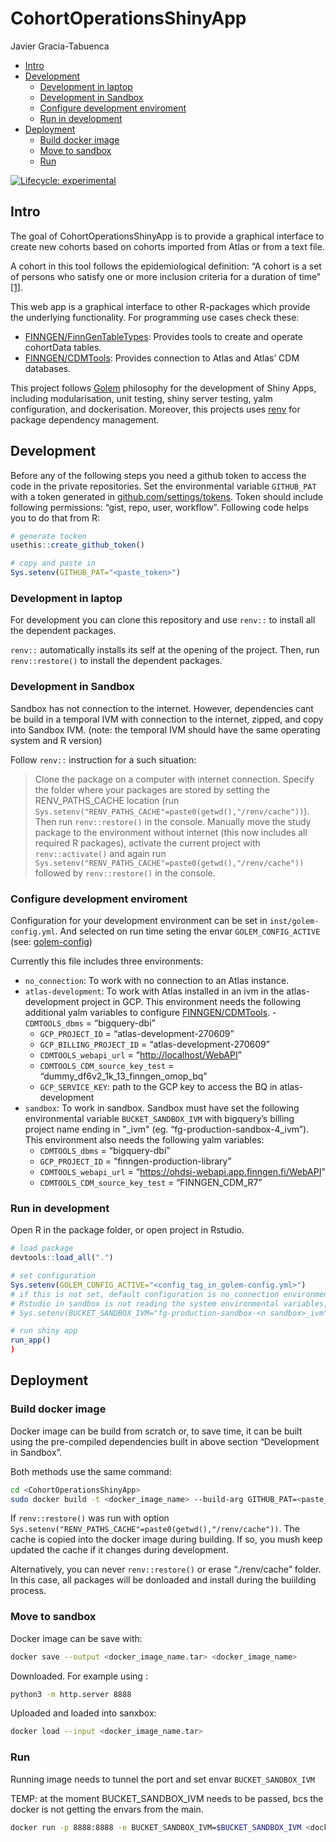 CohortOperationsShinyApp
================
Javier Gracia-Tabuenca

-   [Intro](#intro)
-   [Development](#development)
    -   [Development in laptop](#development-in-laptop)
    -   [Development in Sandbox](#development-in-sandbox)
    -   [Configure development
        enviroment](#configure-development-enviroment)
    -   [Run in development](#run-in-development)
-   [Deployment](#deployment)
    -   [Build docker image](#build-docker-image)
    -   [Move to sandbox](#move-to-sandbox)
    -   [Run](#run)

<!-- README.md is generated from README.Rmd. Please edit that file -->
<!-- badges: start -->

[![Lifecycle:
experimental](https://img.shields.io/badge/lifecycle-experimental-orange.svg)](https://lifecycle.r-lib.org/articles/stages.html#experimental)
<!-- badges: end -->

## Intro

The goal of CohortOperationsShinyApp is to provide a graphical interface
to create new cohorts based on cohorts imported from Atlas or from a
text file.

A cohort in this tool follows the epidemiological definition: “A cohort
is a set of persons who satisfy one or more inclusion criteria for a
duration of time”
[\[1\]](https://ohdsi.github.io/TheBookOfOhdsi/Cohorts.html#what-is-a-cohort).

This web app is a graphical interface to other R-packages which provide
the underlying functionality. For programming use cases check these:

-   [FINNGEN/FinnGenTableTypes](https://github.com/FINNGEN/FinnGenTableTypes):
    Provides tools to create and operate cohortData tables.
-   [FINNGEN/CDMTools](https://github.com/FINNGEN/CDMTools): Provides
    connection to Atlas and Atlas’ CDM databases.

This project follows [Golem](https://engineering-shiny.org/golem.html)
philosophy for the development of Shiny Apps, including modularisation,
unit testing, shiny server testing, yalm configuration, and
dockerisation. Moreover, this projects uses
[renv](https://rstudio.github.io/renv/articles/renv.html) for package
dependency management.

## Development

Before any of the following steps you need a github token to access the
code in the private repositories. Set the environmental variable
`GITHUB_PAT` with a token generated in
[github.com/settings/tokens](https://github.com/settings/tokens). Token
should include following permissions: “gist, repo, user, workflow”.
Following code helps you to do that from R:

``` r
# generate tocken 
usethis::create_github_token()

# copy and paste in 
Sys.setenv(GITHUB_PAT="<paste_token>")
```

### Development in laptop

For development you can clone this repository and use `renv::` to
install all the dependent packages.

`renv::` automatically installs its self at the opening of the project.
Then, run `renv::restore()` to install the dependent packages.

### Development in Sandbox

Sandbox has not connection to the internet. However, dependencies cant
be build in a temporal IVM with connection to the internet, zipped, and
copy into Sandbox IVM. (note: the temporal IVM should have the same
operating system and R version)

Follow `renv::` instruction for a such situation:

> Clone the package on a computer with internet connection. Specify the
> folder where your packages are stored by setting the
> RENV\_PATHS\_CACHE location (run
> `Sys.setenv("RENV_PATHS_CACHE"=paste0(getwd(),"/renv/cache"))`). Then
> run `renv::restore()` in the console. Manually move the study package
> to the environment without internet (this now includes all required R
> packages), activate the current project with `renv::activate()` and
> again run
> `Sys.setenv("RENV_PATHS_CACHE"=paste0(getwd(),"/renv/cache"))`
> followed by `renv::restore()` in the console.

### Configure development enviroment

Configuration for your development environment can be set in
`inst/golem-config.yml`. And selected on run time seting the envar
`GOLEM_CONFIG_ACTIVE` (see:
[golem-config](https://engineering-shiny.org/golem.html?q=GOLEM_CONFIG_ACTIVE#golem-config))

Currently this file includes three environments:

-   `no_connection`: To work with no connection to an Atlas instance.
-   `atlas-development`: To work with Atlas installed in an ivm in the
    atlas-development project in GCP. This environment needs the
    following additional yalm variables to configure
    [FINNGEN/CDMTools](https://github.com/FINNGEN/CDMTools). -
    `CDMTOOLS_dbms` = “bigquery-dbi”
    -   `GCP_PROJECT_ID` = “atlas-development-270609”
    -   `GCP_BILLING_PROJECT_ID` = “atlas-development-270609”
    -   `CDMTOOLS_webapi_url` = “<http://localhost/WebAPI>”
    -   `CDMTOOLS_CDM_source_key_test` =
        “dummy\_df6v2\_1k\_13\_finngen\_omop\_bq”
    -   `GCP_SERVICE_KEY`: path to the GCP key to access the BQ in
        atlas-development
-   `sandbox`: To work in sandbox. Sandbox must have set the following
    environmental variable `BUCKET_SANDBOX_IVM` with bigquery’s billing
    project name ending in "\_ivm" (eg. “fg-production-sandbox-4\_ivm”).
    This environment also needs the following yalm variables:
    -   `CDMTOOLS_dbms` = “bigquery-dbi”
    -   `GCP_PROJECT_ID` = “finngen-production-library”
    -   `CDMTOOLS_webapi_url` =
        “<https://ohdsi-webapi.app.finngen.fi/WebAPI>”
    -   `CDMTOOLS_CDM_source_key_test` = “FINNGEN\_CDM\_R7”

### Run in development

Open R in the package folder, or open project in Rstudio.

``` r
# load package
devtools::load_all(".")

# set configuration 
Sys.setenv(GOLEM_CONFIG_ACTIVE="<config_tag_in_golem-config.yml>")
# if this is not set, default configuration is no_connection environment
# Rstudio in sandbox is not reading the system environmental variables, force the envar as 
# Sys.setenv(BUCKET_SANDBOX_IVM="fg-production-sandbox-<n sandbox>_ivm")

# run shiny app
run_app()
)
```

## Deployment

### Build docker image

Docker image can be build from scratch or, to save time, it can be built
using the pre-compiled dependencies built in above section “Development
in Sandbox”.

Both methods use the same command:

``` bash
cd <CohortOperationsShinyApp>
sudo docker build -t <docker_image_name> --build-arg GITHUB_PAT=<paste_PAT_token> .
```

If `renv::restore()` was run with option
`Sys.setenv("RENV_PATHS_CACHE"=paste0(getwd(),"/renv/cache"))`. The
cache is copied into the docker image during building. If so, you mush
keep updated the cache if it changes during development.

Alternatively, you can never `renv::restore()` or erase “./renv/cache”
folder. In this case, all packages will be donloaded and install during
the buiilding process.

### Move to sandbox

Docker image can be save with:

``` bash
docker save --output <docker_image_name.tar> <docker_image_name>
```

Downloaded. For example using :

``` bash
python3 -m http.server 8888
```

Uploaded and loaded into sanxbox:

``` bash
docker load --input <docker_image_name.tar>
```

### Run

Running image needs to tunnel the port and set envar
`BUCKET_SANDBOX_IVM`

TEMP: at the moment BUCKET\_SANDBOX\_IVM needs to be passed, bcs the
docker is not getting the envars from the main.

``` bash
docker run -p 8888:8888 -e BUCKET_SANDBOX_IVM=$BUCKET_SANDBOX_IVM <docker_image_name>
```
